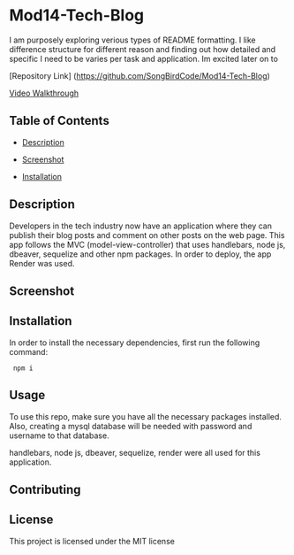 # Mod14-Tech-Blog

   I am purposely exploring verious types of README formatting. I like difference structure for different reason and finding out how detailed and specific I need to be varies per task and application. Im excited later on to 


   [Repository Link] (https://github.com/SongBirdCode/Mod14-Tech-Blog)

   [Video Walkthrough]()
  
  ## Table of Contents 


  * [Description](#description)

  * [Screenshot](#screenshot)
  
  * [Installation](#installation)
  

  
 
  ## Description

  Developers in the tech industry now have an application where they can publish their blog posts and comment on other posts on the web page. 
  This app follows the MVC (model-view-controller) that uses handlebars, node js, dbeaver, sequelize and other npm packages. 
  In order to deploy, the app Render was used. 

  ## Screenshot

  
  ## Installation 

  In order to install the necessary dependencies, first run the following command:
  
  ```Dependencies
   npm i
  ```  
  ## Usage

  To use this repo, make sure you have all the necessary packages installed. Also, creating a mysql database will be needed with password and username to that database.

  handlebars, node js, dbeaver, sequelize, render were all used for this application.
  
  ## Contributing

  
  
  ## License

  This project is licensed under the MIT license 


  